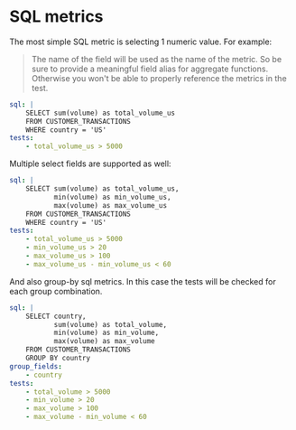 # SQL metrics

The most simple SQL metric is selecting 1 numeric value.
For example:

> The name of the field will be used as the name of the metric.  So be sure to 
> provide a meaningful field alias for aggregate functions.  Otherwise you won't 
> be able to properly reference the metrics in the test.

```yaml
sql: |
    SELECT sum(volume) as total_volume_us
    FROM CUSTOMER_TRANSACTIONS
    WHERE country = 'US'
tests:
    - total_volume_us > 5000
```

Multiple select fields are supported as well:  

```yaml
sql: |
    SELECT sum(volume) as total_volume_us,
           min(volume) as min_volume_us,
           max(volume) as max_volume_us
    FROM CUSTOMER_TRANSACTIONS
    WHERE country = 'US'
tests:
    - total_volume_us > 5000
    - min_volume_us > 20
    - max_volume_us > 100
    - max_volume_us - min_volume_us < 60 
```

And also group-by sql metrics.  In this case the tests will be checked for 
each group combination.
 
```yaml
sql: |
    SELECT country, 
           sum(volume) as total_volume,
           min(volume) as min_volume,
           max(volume) as max_volume
    FROM CUSTOMER_TRANSACTIONS
    GROUP BY country
group_fields: 
    - country
tests:
    - total_volume > 5000
    - min_volume > 20
    - max_volume > 100
    - max_volume - min_volume < 60 
```
